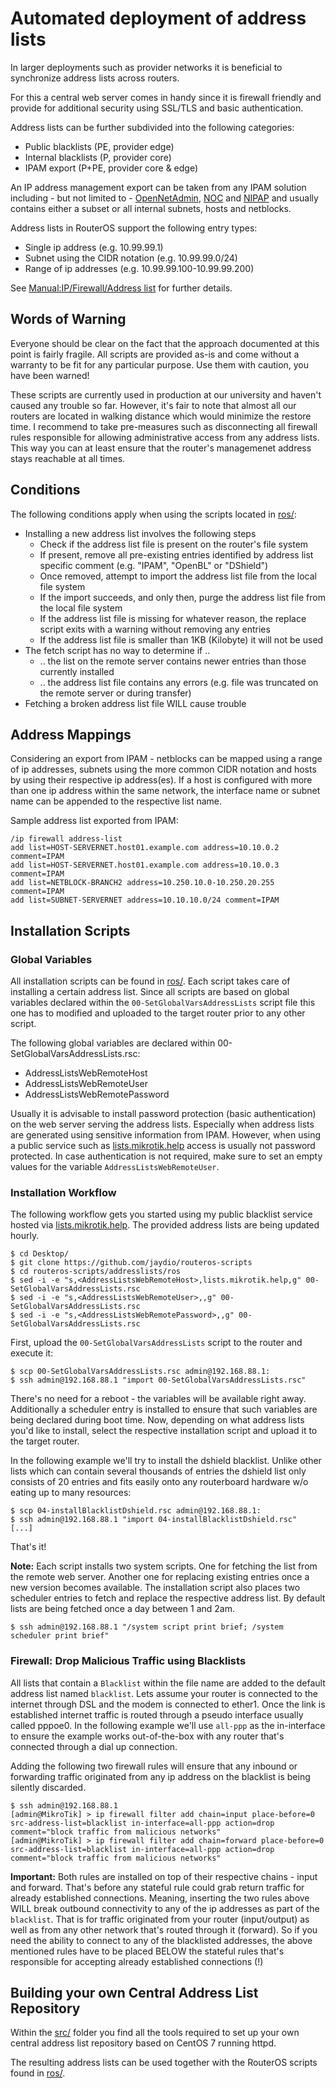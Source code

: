 # Automated deployment of address lists

In larger deployments such as provider networks it is beneficial to synchronize address lists across routers.

For this a central web server comes in handy since it is firewall friendly and provide for additional security using SSL/TLS and basic authentication.

Address lists can be further subdivided into the following categories:

 * Public blacklists (PE, provider edge)
 * Internal blacklists (P, provider core)
 * IPAM export (P+PE, provider core & edge)

An IP address management export can be taken from any IPAM solution including - but not limited to - [OpenNetAdmin](http://opennetadmin.com/), [NOC](https://kb.nocproject.org/) and [NIPAP](http://spritelink.github.io/NIPAP/) and usually contains either a subset or all internal subnets, hosts and netblocks.

Address lists in RouterOS support the following entry types:

 * Single ip address (e.g. 10.99.99.1)
 * Subnet using the CIDR notation (e.g. 10.99.99.0/24)
 * Range of ip addresses (e.g. 10.99.99.100-10.99.99.200)

See [Manual:IP/Firewall/Address list](http://wiki.mikrotik.com/wiki/Manual:IP/Firewall/Address_list) for further details.

## Words of Warning

Everyone should be clear on the fact that the approach documented at this point is fairly fragile. All scripts are provided as-is and come without a warranty to be fit for any particular purpose. Use them with caution, you have been warned!

These scripts are currently used in production at our university and haven't caused any trouble so far. However, it's fair to note that almost all our routers are located in walking distance which would minimize the restore time. I recommend to take pre-measures such as disconnecting all firewall rules responsible for allowing administrative access from any address lists. This way you can at least ensure that the router's managemenet address stays reachable at all times.

## Conditions

The following conditions apply when using the scripts located in [ros/](ros/):

 * Installing a new address list involves the following steps
   * Check if the address list file is present on the router's file system
   * If present, remove all pre-existing entries identified by address list specific comment (e.g. "IPAM", "OpenBL" or "DShield")
   * Once removed, attempt to import the address list file from the local file system
   * If the import succeeds, and only then, purge the address list file from the local file system
   * If the address list file is missing for whatever reason, the replace script exits with a warning without removing any entries
   * If the address list file is smaller than 1KB (Kilobyte) it will not be used
 * The fetch script has no way to determine if ..
   * .. the list on the remote server contains newer entries than those currently installed
   * .. the address list file contains any errors (e.g. file was truncated on the remote server or during transfer)
 * Fetching a broken address list file WILL cause trouble

## Address Mappings

Considering an export from IPAM - netblocks can be mapped using a range of ip addresses, subnets using the more common CIDR notation and hosts by using their respective ip address(es). If a host is configured with more than one ip address within the same network, the interface name or subnet name can be appended to the respective list name.

Sample address list exported from IPAM:

```
/ip firewall address-list
add list=HOST-SERVERNET.host01.example.com address=10.10.0.2 comment=IPAM
add list=HOST-SERVERNET.host01.example.com address=10.10.0.3 comment=IPAM
add list=NETBLOCK-BRANCH2 address=10.250.10.0-10.250.20.255 comment=IPAM
add list=SUBNET-SERVERNET address=10.10.10.0/24 comment=IPAM
```

## Installation Scripts

### Global Variables

All installation scripts can be found in [ros/](ros/). Each script takes care of installing a certain address list. Since all scripts are based on global variables declared within the `00-SetGlobalVarsAddressLists` script file this one has to modified and uploaded to the target router prior to any other script.

The following global variables are declared within 00-SetGlobalVarsAddressLists.rsc:

 * AddressListsWebRemoteHost
 * AddressListsWebRemoteUser
 * AddressListsWebRemotePassword

Usually it is advisable to install password protection (basic authentication) on the web server serving the address lists. Especially when address lists are generated using sensitive information from IPAM. However, when using a public service such as [lists.mikrotik.help](https://lists.mikrotik.help) access is usually not password protected. In case authentication is not required, make sure to set an empty values for the variable `AddressListsWebRemoteUser`.

### Installation Workflow

The following workflow gets you started using my public blacklist service hosted via [lists.mikrotik.help](http://lists.mikrotik.help/). The provided address lists are being updated hourly.

```
$ cd Desktop/
$ git clone https://github.com/jaydio/routeros-scripts
$ cd routeros-scripts/addresslists/ros
$ sed -i -e "s,<AddressListsWebRemoteHost>,lists.mikrotik.help,g" 00-SetGlobalVarsAddressLists.rsc
$ sed -i -e "s,<AddressListsWebRemoteUser>,,g" 00-SetGlobalVarsAddressLists.rsc
$ sed -i -e "s,<AddressListsWebRemotePassword>,,g" 00-SetGlobalVarsAddressLists.rsc
```

First, upload the `00-SetGlobalVarsAddressLists` script to the router and execute it:

```
$ scp 00-SetGlobalVarsAddressLists.rsc admin@192.168.88.1:
$ ssh admin@192.168.88.1 "import 00-SetGlobalVarsAddressLists.rsc"
```

There's no need for a reboot - the variables will be available right away. Additionally a scheduler entry is installed to ensure that such variables are being declared during boot time. Now, depending on what address lists you'd like to install, select the respective installation script and upload it to the target router.

In the following example we'll try to install the dshield blacklist. Unlike other lists which can contain several thousands of entries the dshield list only consists of 20 entries and fits easily onto any routerboard hardware w/o eating up to many resources:

```
$ scp 04-installBlacklistDshield.rsc admin@192.168.88.1:
$ ssh admin@192.168.88.1 "import 04-installBlacklistDshield.rsc"
[...]
```

That's it!

**Note:** Each script installs two system scripts. One for fetching the list from the remote web server. Another one for replacing existing entries once a new version becomes available. The installation script also places two scheduler entries to fetch and replace the respective address list. By default lists are being fetched once a day between 1 and 2am.

```
$ ssh admin@192.168.88.1 "/system script print brief; /system scheduler print brief"
```

### Firewall: Drop Malicious Traffic using Blacklists

All lists that contain a `Blacklist` within the file name are added to the default address list named `blacklist`. Lets assume your router is connected to the internet through DSL and the modem is connected to ether1. Once the link is established internet traffic is routed through a pseudo interface usually called pppoe0. In the following example we'll use `all-ppp` as the in-interface to ensure the example works out-of-the-box with any router that's connected through a dial up connection.

Adding the following two firewall rules will ensure that any inbound or forwarding traffic originated from any ip address on the blacklist is being silently discarded.

```
$ ssh admin@192.168.88.1
[admin@MikroTik] > ip firewall filter add chain=input place-before=0 src-address-list=blacklist in-interface=all-ppp action=drop comment="block traffic from malicious networks"
[admin@MikroTik] > ip firewall filter add chain=forward place-before=0 src-address-list=blacklist in-interface=all-ppp action=drop comment="block traffic from malicious networks"
```

**Important:** Both rules are installed on top of their respective chains - input and forward. That's before any stateful rule could grab return traffic for already established connections. Meaning, inserting the two rules above WILL break outbound connectivity to any of the ip addresses as part of the `blacklist`. That is for traffic originated from your router (input/output) as well as from any other network that's routed through it (forward). So if you need the ability to connect to any of the blacklisted addresses, the above mentioned rules have to be placed BELOW the stateful rules that's responsible for accepting already established connections (!)

## Building your own Central Address List Repository

Within the [src/](src/) folder you find all the tools required to set up your own central address list repository based on CentOS 7 running httpd.

The resulting address lists can be used together with the RouterOS scripts found in [ros/](ros/).

